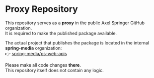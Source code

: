 # Proxy Repository

This repository serves as a **proxy** in the public Axel Springer GitHub organization.  
It is required to make the published package available.  

The actual project that publishes the package is located in the internal **spring-media** organization:  
👉 [spring-media/ps-web-apis](https://github.com/spring-media/ps-web-apis/)

Please make all code changes **there**.  
This repository itself does not contain any logic.
